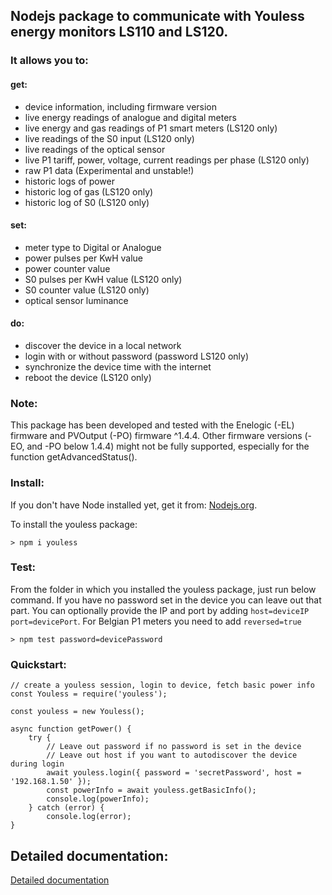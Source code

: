 ## Nodejs package to communicate with Youless energy monitors LS110 and LS120.

### It allows you to:

#### get:
* device information, including firmware version
* live energy readings of analogue and digital meters
* live energy and gas readings of P1 smart meters (LS120 only)
* live readings of the S0 input (LS120 only)
* live readings of the optical sensor
* live P1 tariff, power, voltage, current readings per phase (LS120 only)
* raw P1 data (Experimental and unstable!)
* historic logs of power
* historic log of gas (LS120 only)
* historic log of S0 (LS120 only)


#### set:
* meter type to Digital or Analogue
* power pulses per KwH value
* power counter value
* S0 pulses per KwH value (LS120 only)
* S0 counter value (LS120 only)
* optical sensor luminance


#### do:
* discover the device in a local network
* login with or without password (password LS120 only)
* synchronize the device time with the internet
* reboot the device (LS120 only)


### Note:
This package has been developed and tested with the Enelogic (-EL) firmware and PVOutput (-PO) firmware ^1.4.4.
Other firmware versions (-EO, and -PO below 1.4.4) might not be fully supported, especially for the function getAdvancedStatus().

### Install:
If you don't have Node installed yet, get it from: [Nodejs.org](https://nodejs.org "Nodejs website").

To install the youless package:
```
> npm i youless
```

### Test:
From the folder in which you installed the youless package, just run below command. If you have no password set in the device you can leave out that part. You can optionally provide the IP and port by adding `host=deviceIP port=devicePort`. For Belgian P1 meters you need to add `reversed=true`
```
> npm test password=devicePassword
```


### Quickstart:

```
// create a youless session, login to device, fetch basic power info
const Youless = require('youless');

const youless = new Youless();

async function getPower() {
	try {
		// Leave out password if no password is set in the device
		// Leave out host if you want to autodiscover the device during login
		await youless.login({ password = 'secretPassword', host = '192.168.1.50' });
		const powerInfo = await youless.getBasicInfo();
		console.log(powerInfo);
	} catch (error) {
		console.log(error);
}
```

## Detailed documentation:
[Detailed documentation](https://gruijter.github.io/youless.js/ "Youless.js documentation")

